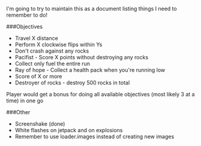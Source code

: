 I'm going to try to maintain this as a document listing things I need to remember to do!

###Objectives
- Travel X distance
- Perform X clockwise flips within Ys
- Don't crash against any rocks
- Pacifist - Score X points without destroying any rocks
- Collect only fuel the entire run
- Ray of hope - Collect a health pack when you're running low
- Score of X or more
- Destroyer of rocks - destroy 500 rocks in total

Player would get a bonus for doing all available objectives (most likely 3 at a time) in one go

###Other
- Screenshake (done)
- White flashes on jetpack and on explosions
- Remember to use loader.images instead of creating new images